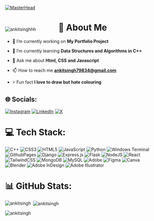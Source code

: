 [![MasterHead](https://www.digitalsolutionservices.com/img/services/web%20development.gif)](https://ankitsinghhh.io)

<div style=" position:relative">
<p align="left" style="position:absolute"> <img src="https://komarev.com/ghpvc/?username=ankitsinghhh&label=Profile%20views&color=0e75b6&style=flat" alt="ankitsinghhh" /> </p>

<h1 align="center">💫 About Me</h1>
</div>


- 🔭 I’m currently working on **My Portfolio Project**

- 🌱 I’m currently learning **Data Structures and Algorithms in C++**



- 💬 Ask me about **Html, CSS and Javascript**

- 📫 How to reach me **ankitsingh79834@gmail.com**



- ⚡ Fun fact **I love to draw but hate colouring**



## 🌐 Socials:
[![Instagram](https://img.shields.io/badge/Instagram-%23E4405F.svg?logo=Instagram&logoColor=white)](https://instagram.com/ankitsingh5529) [![LinkedIn](https://img.shields.io/badge/LinkedIn-%230077B5.svg?logo=linkedin&logoColor=white)](https://linkedin.com/in/ankit0501) [![X](https://img.shields.io/badge/X-black.svg?logo=X&logoColor=white)](https://x.com/Ankit0501) 

# 💻 Tech Stack:
![C++](https://img.shields.io/badge/c++-%2300599C.svg?style=for-the-badge&logo=c%2B%2B&logoColor=white) ![CSS3](https://img.shields.io/badge/css3-%231572B6.svg?style=for-the-badge&logo=css3&logoColor=white) ![HTML5](https://img.shields.io/badge/html5-%23E34F26.svg?style=for-the-badge&logo=html5&logoColor=white) ![JavaScript](https://img.shields.io/badge/javascript-%23323330.svg?style=for-the-badge&logo=javascript&logoColor=%23F7DF1E) ![Python](https://img.shields.io/badge/python-3670A0?style=for-the-badge&logo=python&logoColor=ffdd54) ![Windows Terminal](https://img.shields.io/badge/Windows%20Terminal-%234D4D4D.svg?style=for-the-badge&logo=windows-terminal&logoColor=white) ![GithubPages](https://img.shields.io/badge/github%20pages-121013?style=for-the-badge&logo=github&logoColor=white) ![Django](https://img.shields.io/badge/django-%23092E20.svg?style=for-the-badge&logo=django&logoColor=white) ![Express.js](https://img.shields.io/badge/express.js-%23404d59.svg?style=for-the-badge&logo=express&logoColor=%2361DAFB) ![Flask](https://img.shields.io/badge/flask-%23000.svg?style=for-the-badge&logo=flask&logoColor=white) ![NodeJS](https://img.shields.io/badge/node.js-6DA55F?style=for-the-badge&logo=node.js&logoColor=white) ![React](https://img.shields.io/badge/react-%2320232a.svg?style=for-the-badge&logo=react&logoColor=%2361DAFB) ![TailwindCSS](https://img.shields.io/badge/tailwindcss-%2338B2AC.svg?style=for-the-badge&logo=tailwind-css&logoColor=white) ![MongoDB](https://img.shields.io/badge/MongoDB-%234ea94b.svg?style=for-the-badge&logo=mongodb&logoColor=white) ![MySQL](https://img.shields.io/badge/mysql-4479A1.svg?style=for-the-badge&logo=mysql&logoColor=white) ![Adobe](https://img.shields.io/badge/adobe-%23FF0000.svg?style=for-the-badge&logo=adobe&logoColor=white) ![Figma](https://img.shields.io/badge/figma-%23F24E1E.svg?style=for-the-badge&logo=figma&logoColor=white) ![Canva](https://img.shields.io/badge/Canva-%2300C4CC.svg?style=for-the-badge&logo=Canva&logoColor=white) ![Blender](https://img.shields.io/badge/blender-%23F5792A.svg?style=for-the-badge&logo=blender&logoColor=white) ![Adobe InDesign](https://img.shields.io/badge/Adobe%20InDesign-49021F?style=for-the-badge&logo=adobeindesign&logoColor=FF3366) ![Adobe Illustrator](https://img.shields.io/badge/adobe%20illustrator-%23FF9A00.svg?style=for-the-badge&logo=adobe%20illustrator&logoColor=white) 

# 📊 GitHub Stats:
<p><img align="left" src="https://github-readme-stats.vercel.app/api/top-langs?username=ankitsinghhh&show_icons=true&locale=en&layout=compact&theme=tokyonight" alt="ankitsingh" /></p>

<p>&nbsp;<img align="center" src="https://github-readme-stats.vercel.app/api?username=ankitsinghhh&show_icons=true&locale=en&theme=tokyonight" alt="ankitsingh" /></p>

<p><img align="center" src="https://github-readme-streak-stats.herokuapp.com/?user=ankitsinghhh&&theme=tokyonight" alt="ankitsingh" /></p>




<!--  

## 🏆 GitHub Trophies
![](https://github-profile-trophy.vercel.app/?username=ankitsinghhh&theme=radical&no-frame=false&no-bg=true&margin-w=4)

-->

<!-- ### ✍️ Random Dev Quote -->
<!--![](https://quotes-github-readme.vercel.app/api?type=horizontal&theme=radical)-->
<!--  <p align="center"><img  src="https://quotes-github-readme.vercel.app/api?type=horizontal&theme=radical"  ></p> -->







